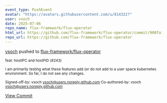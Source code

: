 ```yaml
---
event_type: PushEvent
avatar: "https://avatars.githubusercontent.com/u/814322?"
user: vsoch
date: 2025-07-06
repo_name: flux-framework/flux-operator
html_url: https://github.com/flux-framework/flux-operator/commit/900fa1474476bcf04bd94d9d4be3f49a3e638946
repo_url: https://github.com/flux-framework/flux-operator
---
```


<a href='https://github.com/vsoch' target='_blank'>vsoch</a> pushed to <a href='https://github.com/flux-framework/flux-operator' target='_blank'>flux-framework/flux-operator</a>

<small>feat: hostIPC and hostPID (#243)

I am primarily testing what these features add (or do not add
to a user space kubernetes environment. So far, I do not see
any changes.

Signed-off-by: vsoch <vsoch@users.noreply.github.com>
Co-authored-by: vsoch <vsoch@users.noreply.github.com></small>

<a href='https://github.com/flux-framework/flux-operator/commit/900fa1474476bcf04bd94d9d4be3f49a3e638946' target='_blank'>View Commit</a>